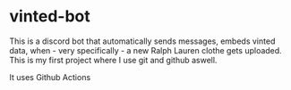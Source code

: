 # vinted-bot

This is a discord bot that automatically sends messages, embeds vinted data, when - very specifically - a new Ralph Lauren clothe gets uploaded. This is my first project where I use git and github aswell.

It uses Github Actions
